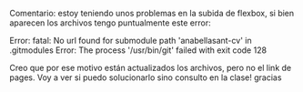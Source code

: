 Comentario:
estoy teniendo unos problemas en la subida de flexbox, si bien aparecen los archivos tengo puntualmente este error:

Error: fatal: No url found for submodule path 'anabellasant-cv' in .gitmodules
Error: The process '/usr/bin/git' failed with exit code 128

Creo que por ese motivo están actualizados los archivos, pero no el link de pages. Voy a ver si puedo solucionarlo sino consulto en la clase! gracias
